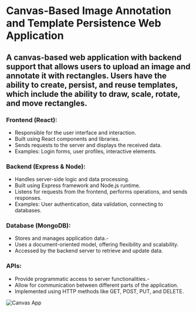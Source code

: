  # Canvas-Based Image Annotation and Template Persistence Web Application 

## A canvas-based web application with backend support that allows users to upload an image and annotate it with rectangles. Users have the ability to create, persist, and reuse templates, which include the ability to draw, scale, rotate, and move rectangles. 

### Frontend (React):
- Responsible for the user interface and interaction.
- Built using React components and libraries.
- Sends requests to the server and displays the received
data.
- Examples: Login forms, user profiles, interactive elements.

### Backend (Express & Node):
- Handles server-side logic and data processing.
- Built using Express framework and Node.js runtime.
- Listens for requests from the frontend, performs
operations, and sends responses.
- Examples: User authentication, data validation, connecting
to databases.

 ### Database (MongoDB):
- Stores and manages application data.-
- Uses a document-oriented model, offering flexibility and
scalability.
- Accessed by the backend server to retrieve and update
data.


### APIs:
- Provide programmatic access to server functionalities.-
- Allow for communication between different parts of the
application.
- Implemented using HTTP methods like GET, POST, PUT,
and DELETE.

![Canvas App](<img width="1440" alt="Screenshot 2024-01-03 at 12 16 53 PM" src="https://github.com/Simran212/canvas/assets/69590139/05e67020-99cb-43ff-a0d7-5c0c5e44182f">
)
